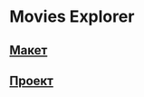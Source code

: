 # Movies Explorer

## [Макет](https://www.figma.com/file/gg46o3fCHtXyk4HKIGRKrB/Diploma-(Copy)?node-id=891%3A3857)

## [Проект](https://movies-explorer-ermolova.nomoredomains.club/)
